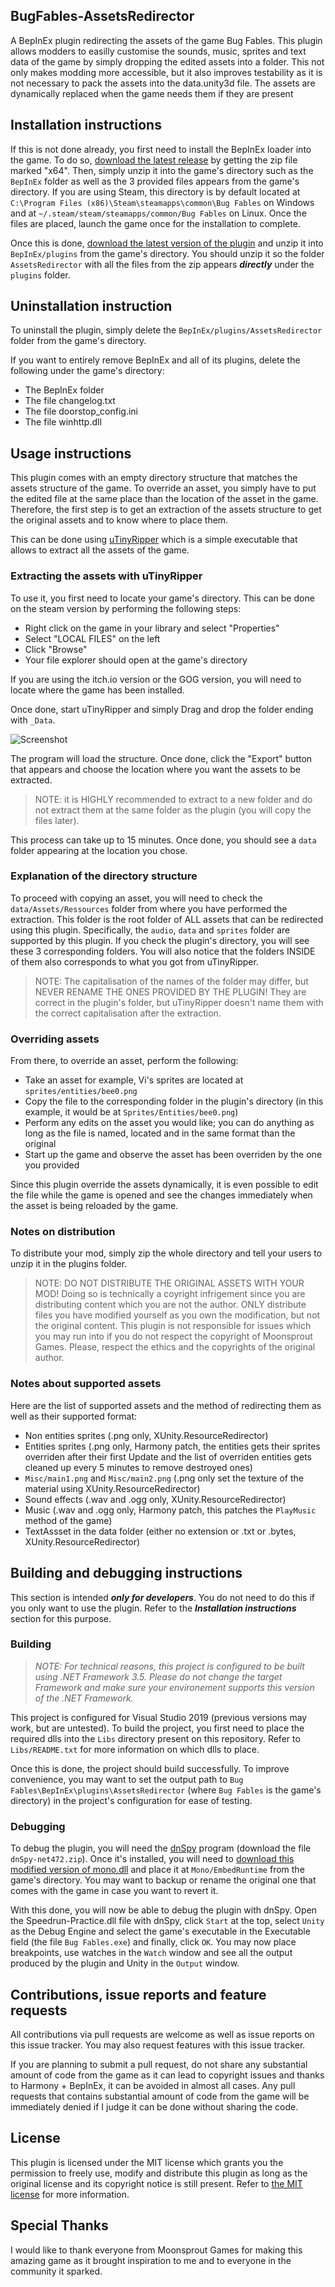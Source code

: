 ## BugFables-AssetsRedirector
A BepInEx plugin redirecting the assets of the game Bug Fables. This plugin allows modders to easilly customise the sounds, music, sprites and text data of the game by simply dropping the edited assets into a folder. This not only makes modding more accessible, but it also improves testability as it is not necessary to pack the assets into the data.unity3d file. The assets are dynamically replaced when the game needs them if they are present

## Installation instructions
If this is not done already, you first need to install the BepInEx loader into the game. To do so, [download the latest release](https://github.com/BepInEx/BepInEx/releases) by getting the zip file marked "x64". Then, simply unzip it into the game's directory such as the `BepInEx` folder as well as the 3 provided files appears from the game's directory. If you are using Steam, this directory is by default located at `C:\Program Files (x86)\Steam\steamapps\common\Bug Fables` on Windows and at `~/.steam/steam/steamapps/common/Bug Fables` on Linux. Once the files are placed, launch the game once for the installation to complete.

Once this is done, [download the latest version of the plugin](https://github.com/aldelaro5/BugFables-AssetsRedirector/releases) and unzip it into `BepInEx/plugins` from the game's directory. You should unzip it so the folder `AssetsRedirector` with all the files from the zip appears ***directly*** under the `plugins` folder.

## Uninstallation instruction
To uninstall the plugin, simply delete the `BepInEx/plugins/AssetsRedirector` folder from the game's directory. 

If you want to entirely remove BepInEx and all of its plugins, delete the following under the game's directory:

* The BepInEx folder
* The file changelog.txt
* The file doorstop_config.ini
* The file winhttp.dll

## Usage instructions
This plugin comes with an empty directory structure that matches the assets structure of the game. To override an asset, you simply have to put the edited file at the same place than the location of the asset in the game. Therefore, the first step is to get an extraction of the assets structure to get the original assets and to know where to place them.

This can be done using [uTinyRipper](https://sourceforge.net/projects/utinyripper/files/) which is a simple executable that allows to extract all the assets of the game.

### Extracting the assets with uTinyRipper
To use it, you first need to locate your game's directory. This can be done on the steam version by performing the following steps:

- Right click on the game in your library and select "Properties"
- Select "LOCAL FILES" on the left
- Click "Browse"
- Your file explorer should open at the game's directory

If you are using the itch.io version or the GOG version, you will need to locate where the game has been installed.

Once done, start uTinyRipper and simply Drag and drop the folder ending with `_Data`. 

![Screenshot](https://raw.githubusercontent.com/aldelaro5/BugFables-AssetsRedirector/master/Docs/uTinyRipper.gif)

The program will load the structure. Once done, click the "Export" button that appears and choose the location where you want the assets to be extracted.

> NOTE: it is HIGHLY recommended to extract to a new folder and do not extract them at the same folder as the plugin (you will copy the files later).

This process can take up to 15 minutes. Once done, you should see a `data` folder appearing at the location you chose.

### Explanation of the directory structure
To proceed with copying an asset, you will need to check the `data/Assets/Ressources` folder from where you have performed the extraction. This folder is the root folder of ALL assets that can be redirected using this plugin. Specifically, the `audio`, `data` and `sprites` folder are supported by this plugin. If you check the plugin's directory, you will see these 3 corresponding folders. You will also notice that the folders INSIDE of them also corresponds to what you got from uTinyRipper. 

> NOTE: The capitalisation of the names of the folder may differ, but NEVER RENAME THE ONES PROVIDED BY THE PLUGIN! They are correct in the plugin's folder, but uTinyRipper doesn't name them with the correct capitalisation after the extraction.

### Overriding assets
From there, to override an asset, perform the following:

- Take an asset for example, Vi's sprites are located at `sprites/entities/bee0.png`
- Copy the file to the corresponding folder in the plugin's directory (in this example, it would be at `Sprites/Entities/bee0.png`)
- Perform any edits on the asset you would like; you can do anything as long as the file is named, located and in the same format than the original
- Start up the game and observe the asset has been overriden by the one you provided

Since this plugin override the assets dynamically, it is even possible to edit the file while the game is opened and see the changes immediately when the asset is being reloaded by the game.

### Notes on distribution
To distribute your mod, simply zip the whole directory and tell your users to unzip it in the plugins folder.
> NOTE: DO NOT DISTRIBUTE THE ORIGINAL ASSETS WITH YOUR MOD! Doing so is technically a coyright infrigement since you are distributing content which you are not the author. ONLY distribute files you have modified yourself as you own the modification, but not the original content. This plugin is not responsible for issues which you may run into if you do not respect the copyright of Moonsprout Games. Please, respect the ethics and the copyrights of the original author.

### Notes about supported assets
Here are the list of supported assets and the method of redirecting them as well as their supported format:
- Non entities sprites (.png only, XUnity.ResourceRedirector)
- Entities sprites (.png only, Harmony patch, the entities gets their sprites overriden after their first Update and the list of overriden entities gets cleaned up every 5 minutes to remove destroyed ones)
- `Misc/main1.png` and `Misc/main2.png` (.png only set the texture of the material using XUnity.ResourceRedirector)
- Sound effects (.wav and .ogg only, XUnity.ResourceRedirector)
- Music (.wav and .ogg only, Harmony patch, this patches the `PlayMusic` method of the game)
- TextAssset in the data folder (either no extension or .txt or .bytes, XUnity.ResourceRedirector)

## Building and debugging instructions
This section is intended ***only for developers***. You do not need to do this if you only want to use the plugin. Refer to the ***Installation instructions*** section for this purpose.

### Building
> _NOTE: For technical reasons, this project is configured to be built using .NET Framework 3.5. Please do not change the target Framework and make sure your environement supports this version of the .NET Framework._

This project is configured for Visual Studio 2019 (previous versions may work, but are untested). To build the project, you first need to place the required dlls into the `Libs` directory present on this repository. Refer to `Libs/README.txt` for more information on which dlls to place.

Once this is done, the project should build successfully. To improve convenience, you may want to set the output path to `Bug Fables\BepInEx\plugins\AssetsRedirector` (where `Bug Fables` is the game's directory) in the project's configuration for ease of testing.

### Debugging
To debug the plugin, you will need the [dnSpy](https://github.com/0xd4d/dnSpy/releases) program (download the file ` dnSpy-net472.zip`). Once it's installed, you will need to [download this modified version of mono.dll](https://drive.google.com/open?id=1u_xyatcUWKceWajzNImkvKQuNxKgArHi) and place it at `Mono/EmbedRuntime` from the game's directory. You may want to backup or rename the original one that comes with the game in case you want to revert it.

With this done, you will now be able to debug the plugin with dnSpy. Open the Speedrun-Practice.dll file with dnSpy, click `Start` at the top, select `Unity` as the Debug Engine and select the game's executable in the Executable field (the file `Bug Fables.exe`) and finally, click `OK`. You may now place breakpoints, use watches in the `Watch` window and see all the output produced by the plugin and Unity in the `Output` window.

## Contributions, issue reports and feature requests
All contributions via pull requests are welcome as well as issue reports on this issue tracker. You may also request features with this issue tracker.

If you are planning to submit a pull request, do not share any substantial amount of code from the game as it can lead to copyright issues and thanks to Harmony + BepInEx, it can be avoided in almost all cases. Any pull requests that contains substantial amount of code from the game will be immediately denied if I judge it can be done without sharing the code.

## License
This plugin is licensed under the MIT license which grants you the permission to freely use, modify and distribute this plugin as long as the original license and its copyright notice is still present. Refer to [the MIT license](https://github.com/aldelaro5/BugFables-Speedrun-Practice/blob/master/LICENSE) for more information.

## Special Thanks
I would like to thank everyone from Moonsprout Games for making this amazing game as it brought inspiration to me and to everyone in the community it sparked.
